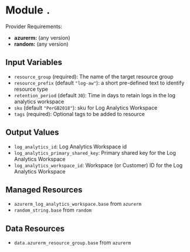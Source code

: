 
# Module `.`

Provider Requirements:
* **azurerm:** (any version)
* **random:** (any version)

## Input Variables
* `resource_group` (required): The name of the target resource group
* `resource_prefix` (default `"log-aw"`): a short pre-defined text to identify resource type
* `retention_period` (default `30`): Time in days to retain logs in the log analytics workspace
* `sku` (default `"PerGB2018"`): sku for Log Analytics Workspace
* `tags` (required): Optional tags to be added to resource

## Output Values
* `log_analytics_id`: Log Analytics Workspace id
* `log_analytics_primary_shared_key`: Primary shared key for the Log Analytics Workspace
* `log_analytics_workspace_id`: Workspace (or Customer) ID for the Log Analytics Workspace

## Managed Resources
* `azurerm_log_analytics_workspace.base` from `azurerm`
* `random_string.base` from `random`

## Data Resources
* `data.azurerm_resource_group.base` from `azurerm`

